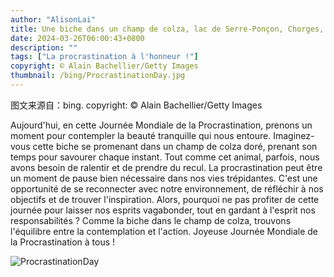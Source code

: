 ```yaml
---
author: "AlisonLai"
title: Une biche dans un champ de colza, lac de Serre-Ponçon, Chorges, Hautes-Alpes, France (© Alain Bachellier/Getty Images)
date: 2024-03-26T06:00:43+0800
description: ""
tags: ["La procrastination à l'honneur !"]
copyright: © Alain Bachellier/Getty Images
thumbnail: /bing/ProcrastinationDay.jpg
---
```

图文来源自：bing.  copyright: © Alain Bachellier/Getty Images

Aujourd'hui, en cette Journée Mondiale de la Procrastination, prenons un moment pour contempler la beauté tranquille qui nous entoure. Imaginez-vous cette biche se promenant dans un champ de colza doré, prenant son temps pour savourer chaque instant. Tout comme cet animal, parfois, nous avons besoin de ralentir et de prendre du recul. La procrastination peut être un moment de pause bien nécessaire dans nos vies trépidantes. C'est une opportunité de se reconnecter avec notre environnement, de réfléchir à nos objectifs et de trouver l'inspiration. Alors, pourquoi ne pas profiter de cette journée pour laisser nos esprits vagabonder, tout en gardant à l'esprit nos responsabilités ? Comme la biche dans le champ de colza, trouvons l'équilibre entre la contemplation et l'action. Joyeuse Journée Mondiale de la Procrastination à tous !

![ProcrastinationDay](/bing/ProcrastinationDay.jpg)